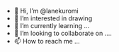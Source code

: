 - 👋 Hi, I’m @lanekuromi
- 👀 I’m interested in drawing
- 🌱 I’m currently learning ...
- 💞️ I’m looking to collaborate on ....
- 📫 How to reach me ...

<!---
lanekuromi/lanekuromi is a ✨ special ✨ repository because its `README.md` (this file) appears on your GitHub profile.
You can click the Preview link to take a look at your changes.
--->
